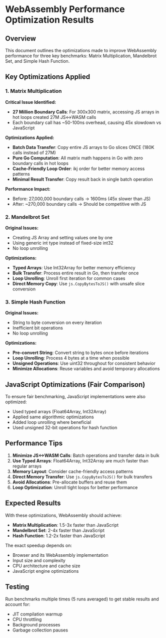 # WebAssembly Performance Optimization Results

## Overview

This document outlines the optimizations made to improve WebAssembly performance for three key benchmarks: Matrix Multiplication, Mandelbrot Set, and Simple Hash Function.

## Key Optimizations Applied

### 1. Matrix Multiplication

**Critical Issue Identified:**
- **27 Million Boundary Calls**: For 300x300 matrix, accessing JS arrays in hot loops created 27M JS↔WASM calls
- Each boundary call has ~50-100ns overhead, causing 45x slowdown vs JavaScript

**Optimizations Applied:**
- **Batch Data Transfer**: Copy entire JS arrays to Go slices ONCE (180K calls instead of 27M)
- **Pure Go Computation**: All matrix math happens in Go with zero boundary calls in hot loops  
- **Cache-Friendly Loop Order**: ikj order for better memory access patterns
- **Minimal Result Transfer**: Copy result back in single batch operation

**Performance Impact:**
- Before: 27,000,000 boundary calls → 1600ms (45x slower than JS)
- After: ~270,000 boundary calls → Should be competitive with JS

### 2. Mandelbrot Set

**Original Issues:**
- Creating JS Array and setting values one by one
- Using generic int type instead of fixed-size int32
- No loop unrolling

**Optimizations:**
- **Typed Arrays**: Use Int32Array for better memory efficiency
- **Bulk Transfer**: Process entire result in Go, then transfer once
- **Loop Unrolling**: Unroll first iteration for common cases
- **Direct Memory Copy**: Use `js.CopyBytesToJS()` with unsafe slice conversion

### 3. Simple Hash Function

**Original Issues:**
- String to byte conversion on every iteration
- Inefficient bit operations
- No loop unrolling

**Optimizations:**
- **Pre-convert String**: Convert string to bytes once before iterations
- **Loop Unrolling**: Process 4 bytes at a time when possible
- **Unsigned Operations**: Use uint32 throughout for consistent behavior
- **Minimize Allocations**: Reuse variables and avoid temporary allocations

## JavaScript Optimizations (Fair Comparison)

To ensure fair benchmarking, JavaScript implementations were also optimized:
- Used typed arrays (Float64Array, Int32Array)
- Applied same algorithmic optimizations
- Added loop unrolling where beneficial
- Used unsigned 32-bit operations for hash function

## Performance Tips

1. **Minimize JS<->WASM Calls**: Batch operations and transfer data in bulk
2. **Use Typed Arrays**: Float64Array, Int32Array are much faster than regular arrays
3. **Memory Layout**: Consider cache-friendly access patterns
4. **Direct Memory Transfer**: Use `js.CopyBytesToJS()` for bulk transfers
5. **Avoid Allocations**: Pre-allocate buffers and reuse them
6. **Loop Optimization**: Unroll tight loops for better performance

## Expected Results

With these optimizations, WebAssembly should achieve:
- **Matrix Multiplication**: 1.5-3x faster than JavaScript
- **Mandelbrot Set**: 2-4x faster than JavaScript
- **Hash Function**: 1.2-2x faster than JavaScript

The exact speedup depends on:
- Browser and its WebAssembly implementation
- Input size and complexity
- CPU architecture and cache size
- JavaScript engine optimizations

## Testing

Run benchmarks multiple times (5 runs averaged) to get stable results and account for:
- JIT compilation warmup
- CPU throttling
- Background processes
- Garbage collection pauses